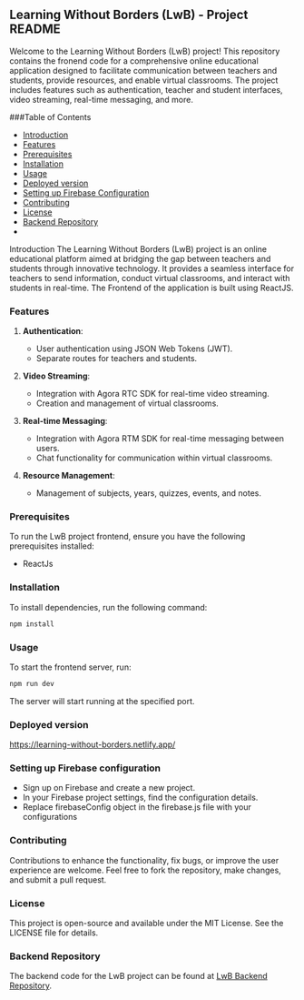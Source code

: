 ## Learning Without Borders (LwB) - Project README
Welcome to the Learning Without Borders (LwB) project! This repository contains the fronend code for a comprehensive online educational application designed to facilitate communication between teachers and students, provide resources, and enable virtual classrooms. The project includes features such as authentication, teacher and student interfaces, video streaming, real-time messaging, and more.

###Table of Contents

- [Introduction](#introduction)
- [Features](#features)
- [Prerequisites](#prerequisites)
- [Installation](#installation)
- [Usage](#usage)
- [Deployed version](#deployed-version)
- [Setting up Firebase Configuration](#setting-up-firebase-configuration)
- [Contributing](#contributing)
- [License](#license)
- [Backend Repository](#frontend-repository)
- 
Introduction
The Learning Without Borders (LwB) project is an online educational platform aimed at bridging the gap between teachers and students through innovative technology. It provides a seamless interface for teachers to send information, conduct virtual classrooms, and interact with students in real-time. The Frontend of the application is built using ReactJS.

### Features

1. **Authentication**:

   - User authentication using JSON Web Tokens (JWT).
   - Separate routes for teachers and students.

2. **Video Streaming**:

   - Integration with Agora RTC SDK for real-time video streaming.
   - Creation and management of virtual classrooms.

3. **Real-time Messaging**:

   - Integration with Agora RTM SDK for real-time messaging between users.
   - Chat functionality for communication within virtual classrooms.

4. **Resource Management**:
   - Management of subjects, years, quizzes, events, and notes.
  
### Prerequisites

To run the LwB project frontend, ensure you have the following prerequisites installed:

- ReactJs
  
### Installation

To install dependencies, run the following command:

```bash
npm install
```

### Usage
To start the frontend server, run:

```bash
npm run dev
```
The server will start running at the specified port.

### Deployed version

https://learning-without-borders.netlify.app/

### Setting up Firebase configuration
- Sign up on Firebase and create a new project.
- In your Firebase project settings, find the configuration details.
- Replace firebaseConfig object in the firebase.js file with your configurations 
### Contributing

Contributions to enhance the functionality, fix bugs, or improve the user experience are welcome. Feel free to fork the repository, make changes, and submit a pull request.

### License

This project is open-source and available under the MIT License. See the LICENSE file for details.

### Backend Repository

The backend code for the LwB project can be found at [LwB Backend Repository](https://github.com/LWBcoders/sawm2000/LwB-be).
